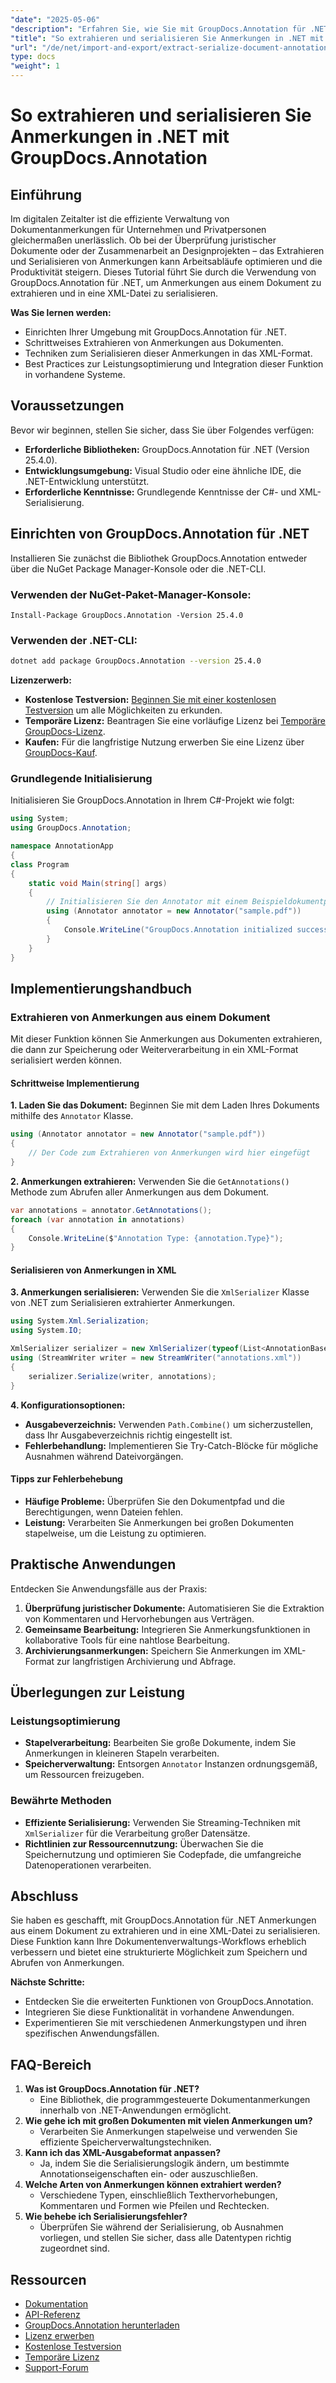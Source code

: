 ```yaml
---
"date": "2025-05-06"
"description": "Erfahren Sie, wie Sie mit GroupDocs.Annotation für .NET Anmerkungen aus Dokumenten extrahieren und in XML serialisieren. Optimieren Sie noch heute Ihren Dokumentenmanagement-Workflow!"
"title": "So extrahieren und serialisieren Sie Anmerkungen in .NET mit GroupDocs.Annotation"
"url": "/de/net/import-and-export/extract-serialize-document-annotations-groupdocs-net/"
type: docs
"weight": 1
---
```


# So extrahieren und serialisieren Sie Anmerkungen in .NET mit GroupDocs.Annotation

## Einführung
Im digitalen Zeitalter ist die effiziente Verwaltung von Dokumentanmerkungen für Unternehmen und Privatpersonen gleichermaßen unerlässlich. Ob bei der Überprüfung juristischer Dokumente oder der Zusammenarbeit an Designprojekten – das Extrahieren und Serialisieren von Anmerkungen kann Arbeitsabläufe optimieren und die Produktivität steigern. Dieses Tutorial führt Sie durch die Verwendung von GroupDocs.Annotation für .NET, um Anmerkungen aus einem Dokument zu extrahieren und in eine XML-Datei zu serialisieren.

**Was Sie lernen werden:**
- Einrichten Ihrer Umgebung mit GroupDocs.Annotation für .NET.
- Schrittweises Extrahieren von Anmerkungen aus Dokumenten.
- Techniken zum Serialisieren dieser Anmerkungen in das XML-Format.
- Best Practices zur Leistungsoptimierung und Integration dieser Funktion in vorhandene Systeme.

## Voraussetzungen
Bevor wir beginnen, stellen Sie sicher, dass Sie über Folgendes verfügen:
- **Erforderliche Bibliotheken:** GroupDocs.Annotation für .NET (Version 25.4.0).
- **Entwicklungsumgebung:** Visual Studio oder eine ähnliche IDE, die .NET-Entwicklung unterstützt.
- **Erforderliche Kenntnisse:** Grundlegende Kenntnisse der C#- und XML-Serialisierung.

## Einrichten von GroupDocs.Annotation für .NET
Installieren Sie zunächst die Bibliothek GroupDocs.Annotation entweder über die NuGet Package Manager-Konsole oder die .NET-CLI.

### Verwenden der NuGet-Paket-Manager-Konsole:
```shell
Install-Package GroupDocs.Annotation -Version 25.4.0
```

### Verwenden der .NET-CLI:
```bash
dotnet add package GroupDocs.Annotation --version 25.4.0
```

**Lizenzerwerb:**
- **Kostenlose Testversion:** [Beginnen Sie mit einer kostenlosen Testversion](https://releases.groupdocs.com/annotation/net/) um alle Möglichkeiten zu erkunden.
- **Temporäre Lizenz:** Beantragen Sie eine vorläufige Lizenz bei [Temporäre GroupDocs-Lizenz](https://purchase.groupdocs.com/temporary-license/).
- **Kaufen:** Für die langfristige Nutzung erwerben Sie eine Lizenz über [GroupDocs-Kauf](https://purchase.groupdocs.com/buy).

### Grundlegende Initialisierung
Initialisieren Sie GroupDocs.Annotation in Ihrem C#-Projekt wie folgt:
```csharp
using System;
using GroupDocs.Annotation;

namespace AnnotationApp
{
class Program
{
    static void Main(string[] args)
    {
        // Initialisieren Sie den Annotator mit einem Beispieldokumentpfad
        using (Annotator annotator = new Annotator("sample.pdf"))
        {
            Console.WriteLine("GroupDocs.Annotation initialized successfully.");
        }
    }
}
```

## Implementierungshandbuch

### Extrahieren von Anmerkungen aus einem Dokument
Mit dieser Funktion können Sie Anmerkungen aus Dokumenten extrahieren, die dann zur Speicherung oder Weiterverarbeitung in ein XML-Format serialisiert werden können.

#### Schrittweise Implementierung
**1. Laden Sie das Dokument:**
Beginnen Sie mit dem Laden Ihres Dokuments mithilfe des `Annotator` Klasse.
```csharp
using (Annotator annotator = new Annotator("sample.pdf"))
{
    // Der Code zum Extrahieren von Anmerkungen wird hier eingefügt
}
```

**2. Anmerkungen extrahieren:**
Verwenden Sie die `GetAnnotations()` Methode zum Abrufen aller Anmerkungen aus dem Dokument.
```csharp
var annotations = annotator.GetAnnotations();
foreach (var annotation in annotations)
{
    Console.WriteLine($"Annotation Type: {annotation.Type}");
}
```

#### Serialisieren von Anmerkungen in XML
**3. Anmerkungen serialisieren:**
Verwenden Sie die `XmlSerializer` Klasse von .NET zum Serialisieren extrahierter Anmerkungen.
```csharp
using System.Xml.Serialization;
using System.IO;

XmlSerializer serializer = new XmlSerializer(typeof(List<AnnotationBase>));
using (StreamWriter writer = new StreamWriter("annotations.xml"))
{
    serializer.Serialize(writer, annotations);
}
```

**4. Konfigurationsoptionen:**
- **Ausgabeverzeichnis:** Verwenden `Path.Combine()` um sicherzustellen, dass Ihr Ausgabeverzeichnis richtig eingestellt ist.
- **Fehlerbehandlung:** Implementieren Sie Try-Catch-Blöcke für mögliche Ausnahmen während Dateivorgängen.

#### Tipps zur Fehlerbehebung
- **Häufige Probleme:** Überprüfen Sie den Dokumentpfad und die Berechtigungen, wenn Dateien fehlen.
- **Leistung:** Verarbeiten Sie Anmerkungen bei großen Dokumenten stapelweise, um die Leistung zu optimieren.

## Praktische Anwendungen
Entdecken Sie Anwendungsfälle aus der Praxis:
1. **Überprüfung juristischer Dokumente:** Automatisieren Sie die Extraktion von Kommentaren und Hervorhebungen aus Verträgen.
2. **Gemeinsame Bearbeitung:** Integrieren Sie Anmerkungsfunktionen in kollaborative Tools für eine nahtlose Bearbeitung.
3. **Archivierungsanmerkungen:** Speichern Sie Anmerkungen im XML-Format zur langfristigen Archivierung und Abfrage.

## Überlegungen zur Leistung
### Leistungsoptimierung
- **Stapelverarbeitung:** Bearbeiten Sie große Dokumente, indem Sie Anmerkungen in kleineren Stapeln verarbeiten.
- **Speicherverwaltung:** Entsorgen `Annotator` Instanzen ordnungsgemäß, um Ressourcen freizugeben.

### Bewährte Methoden
- **Effiziente Serialisierung:** Verwenden Sie Streaming-Techniken mit `XmlSerializer` für die Verarbeitung großer Datensätze.
- **Richtlinien zur Ressourcennutzung:** Überwachen Sie die Speichernutzung und optimieren Sie Codepfade, die umfangreiche Datenoperationen verarbeiten.

## Abschluss
Sie haben es geschafft, mit GroupDocs.Annotation für .NET Anmerkungen aus einem Dokument zu extrahieren und in eine XML-Datei zu serialisieren. Diese Funktion kann Ihre Dokumentenverwaltungs-Workflows erheblich verbessern und bietet eine strukturierte Möglichkeit zum Speichern und Abrufen von Anmerkungen.

**Nächste Schritte:**
- Entdecken Sie die erweiterten Funktionen von GroupDocs.Annotation.
- Integrieren Sie diese Funktionalität in vorhandene Anwendungen.
- Experimentieren Sie mit verschiedenen Anmerkungstypen und ihren spezifischen Anwendungsfällen.

## FAQ-Bereich
1. **Was ist GroupDocs.Annotation für .NET?**
   - Eine Bibliothek, die programmgesteuerte Dokumentanmerkungen innerhalb von .NET-Anwendungen ermöglicht.
2. **Wie gehe ich mit großen Dokumenten mit vielen Anmerkungen um?**
   - Verarbeiten Sie Anmerkungen stapelweise und verwenden Sie effiziente Speicherverwaltungstechniken.
3. **Kann ich das XML-Ausgabeformat anpassen?**
   - Ja, indem Sie die Serialisierungslogik ändern, um bestimmte Annotationseigenschaften ein- oder auszuschließen.
4. **Welche Arten von Anmerkungen können extrahiert werden?**
   - Verschiedene Typen, einschließlich Texthervorhebungen, Kommentaren und Formen wie Pfeilen und Rechtecken.
5. **Wie behebe ich Serialisierungsfehler?**
   - Überprüfen Sie während der Serialisierung, ob Ausnahmen vorliegen, und stellen Sie sicher, dass alle Datentypen richtig zugeordnet sind.

## Ressourcen
- [Dokumentation](https://docs.groupdocs.com/annotation/net/)
- [API-Referenz](https://reference.groupdocs.com/annotation/net/)
- [GroupDocs.Annotation herunterladen](https://releases.groupdocs.com/annotation/net/)
- [Lizenz erwerben](https://purchase.groupdocs.com/buy)
- [Kostenlose Testversion](https://releases.groupdocs.com/annotation/net/)
- [Temporäre Lizenz](https://purchase.groupdocs.com/temporary-license/)
- [Support-Forum](https://forum.groupdocs.com/c/annotation/)